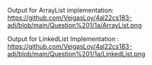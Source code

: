Output for ArrayList implementation:
https://github.com/VeigasLoy/4al22cs183-adj/blob/main/Question%201/1a/ArrayList.png

Output for LinkedList Implementation :
https://github.com/VeigasLoy/4al22cs183-adj/blob/main/Question%201/1a/LinkedList.png
